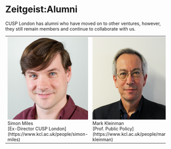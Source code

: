 # Zeitgeist:Alumni

CUSP London has alumni who have moved on to other ventures, however, they still remain members and continue to collaborate with us.

<table>
  <tr>
    <td> <img src="./assets/SimonMilessq.jpg" alt="1" width = 260px height = 260px > <div class="caption"> Simon Miles <br> [Ex-Director CUSP London](https://www.kcl.ac.uk/people/simon-miles) </div> </td>
    <td> <img src="./assets/MarkKleinman.jpg" alt="2" width = 260px height = 260px> <div class="caption">Mark Kleinman <br> [Prof. Public Policy](https://www.kcl.ac.uk/people/mark-kleinman) </div> </td>
  </tr> 
  <tr>
  </tr>
</table>
